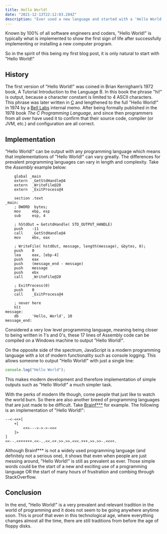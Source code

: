 ```yaml
---
title: Hello World!
date: "2021-12-13T22:12:03.284Z"
description: "Ever used a new language and started with a 'Hello World!' output? Find out its origin and a couple uses for it."
---
```


Known by 100% of all software engineers and coders, "Hello World!" is typically what is implemented to show the first sign of life after successfully implementing or installing a new computer program.

So in the spirit of this being my first blog post, it is only natural to start with "Hello World!"

## History ##

The first version of "Hello World!" was coined in Brian Kernigham’s 1972 book, A Tutorial Introduction to the Language B. In this book the phrase "hi!" is output, because a character constant is limited to 4 ASCII characters. This phrase was later written in [C](https://www.cprogramming.com/) and lengthened to the full "Hello World!" in 1974 by a [Bell Labs](https://www.belllabs.com/) internal memo. After being formally published in the 1978 book _The C Programming Language_, and since then programmers from all over have used it to confirm that their source code, compiler (or JVM, etc.) and configuration are all correct. 

## Implementation ##

"Hello World!" can be output with any programming language which means that implementations of "Hello World!" can vary greatly. The differences for prevalent programming languages can vary in length and complexity. Take the _Assembly_ example below:

```vim
    global _main
    extern  _GetStdHandle@4
    extern  _WriteFile@20
    extern  _ExitProcess@4

    section .text
_main:
    ; DWORD  bytes;    
    mov     ebp, esp
    sub     esp, 4

    ; hStdOut = GetstdHandle( STD_OUTPUT_HANDLE)
    push    -11
    call    _GetStdHandle@4
    mov     ebx, eax    

    ; WriteFile( hstdOut, message, length(message), &bytes, 0);
    push    0
    lea     eax, [ebp-4]
    push    eax
    push    (message_end - message)
    push    message
    push    ebx
    call    _WriteFile@20

    ; ExitProcess(0)
    push    0
    call    _ExitProcess@4

    ; never here
    hlt
message:
    db      'Hello, World', 10
message_end:
```


Considered a very low level programming language, meaning being closer to being written in 1's and 0's, these 17 lines of Assembly code can be compiled on a Windows machine to output "Hello World!".

On the opposite side of the spectrum, JavaScript is a modern programming language with a lot of modern functionality such as console logging. This allows someone to output "Hello World!" with just a single line:

```js
console.log("Hello World");
```

This makes modern development and therefore implementation of simple outputs such as "Hello World!" a much simpler task. 

With the perks of modern life though, come people that just like to watch the world burn. So there are also another breed of programming languages that are just made to be difficult. Take [Brainf***](https://en.wikipedia.org/wiki/Brainfuck) for example. The following is an implementation of "Hello World!":

```brainfuck 
--<-<<+[
    +[
        <+>--->->->-<<<
    ]>
]
<<--.<++++++.<<-..<<.<+.>>.>>.<<<.+++.>>.>>-.<<<+.
```

Although Brainf*** is not a widely used programming language (and definitely not a serious one), it shows that even when people are just messing around, "Hello World!" is still as prevalent as ever. Those simple words could be the start of a new and exciting use of a programming language OR the start of many hours of frustration and combing through StackOverflow.


## Conclusion ##

In the end, "Hello World!" is a very prevalent and relevant tradition in the world of programming and it does not seem to be going anywhere anytime soon. This is proof that even in this technological age, where everything changes almost all the time, there are still traditions from before the age of floppy disks.